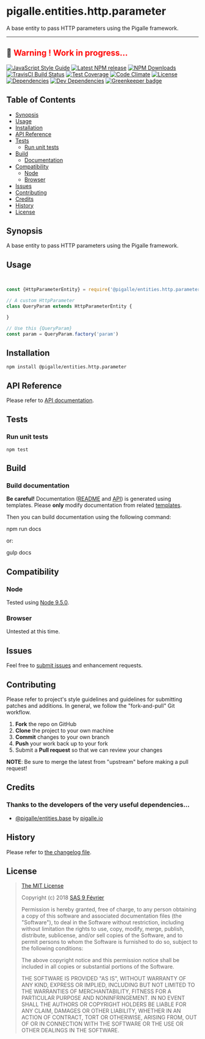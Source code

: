 [npm-badge]: https://img.shields.io/npm/v/@pigalle/entities.http.parameter.svg
[npm-badge-url]: https://www.npmjs.com/package/@pigalle/entities.http.parameter
[npm-downloads-badge]: https://img.shields.io/npm/dt/@pigalle/entities.http.parameter.svg
[npm-downloads-url]: https://npmjs.org/package/@pigalle/entities.http.parameter
[travis-badge]: https://img.shields.io/travis/pigalle-io/pigalle.entities.http.parameter/master.svg?label=TravisCI
[travis-badge-url]: https://travis-ci.org/pigalle-io/pigalle.entities.http.parameter
[circle-badge]: https://circleci.com/gh/pigalle-io/pigalle.entities.http.parameter/tree/master.svg?style=svg&circle-token=
[circle-badge-url]: https://circleci.com/gh/pigalle-io/pigalle.entities.http.parameter/tree/master
[coveralls-badge]: https://coveralls.io/repos/github/pigalle-io/pigalle.entities.http.parameter/badge.svg?branch=master
[coveralls-badge-url]: https://coveralls.io/github/pigalle-io/pigalle.entities.http.parameter?branch=master
[codeclimate-badge]: https://img.shields.io/codeclimate/github/pigalle-io/pigalle.entities.http.parameter.svg
[codeclimate-badge-url]: https://codeclimate.com/github/pigalle-io/pigalle.entities.http.parameter
[ember-observer-badge]: http://emberobserver.com/badges/pigalle.entities.http.parameter.svg
[ember-observer-badge-url]: http://emberobserver.com/addons/pigalle.entities.http.parameter
[license-badge]: https://img.shields.io/npm/l/@pigalle/entities.http.parameter.svg
[license-badge-url]: LICENSE.md
[dependencies-badge]: https://img.shields.io/david/pigalle-io/pigalle.entities.http.parameter.svg
[dependencies-badge-url]: https://david-dm.org/pigalle-io/pigalle.entities.http.parameter
[devDependencies-badge]: https://img.shields.io/david/dev/pigalle-io/pigalle.entities.http.parameter.svg
[devDependencies-badge-url]: https://david-dm.org/pigalle-io/pigalle.entities.http.parameter#info=devDependencies
[greenkeeper-badge]: https://badges.greenkeeper.io/pigalle-io/pigalle.entities.http.parameter.svg
[greenkeeper-badge-url]: https://greenkeeper.io/
[standardjs-badge]: https://img.shields.io/badge/code_style-standard-brightgreen.svg
[standardjs-badge-url]: https://standardjs.com


# pigalle.entities.http.parameter

A base entity to pass HTTP parameters using the Pigalle framework.


---
&#x1F34E; <span style="color:red">**__Warning !__ Work in progress...**</span>
---


[![JavaScript Style Guide][standardjs-badge]][standardjs-badge-url]
[![Latest NPM release][npm-badge]][npm-badge-url]
[![NPM Downloads][npm-downloads-badge]][npm-downloads-url]
[![TravisCI Build Status][travis-badge]][travis-badge-url]
[![Test Coverage][coveralls-badge]][coveralls-badge-url]
[![Code Climate][codeclimate-badge]][codeclimate-badge-url]
[![License][license-badge]][license-badge-url]
[![Dependencies][dependencies-badge]][dependencies-badge-url] 
[![Dev Dependencies][devDependencies-badge]][devDependencies-badge-url]
[![Greenkeeper badge][greenkeeper-badge]][greenkeeper-badge-url]

## Table of Contents

* [Synopsis](#synopsis)
* [Usage](#usage)
* [Installation](#installation)
* [API Reference](#api-reference)
* [Tests](#tests)
  * [Run unit tests](#tests_run-unit-tests)
* [Build](#build)
  * [Documentation](#build-documentation)
* [Compatibility](#compatibility)
  * [Node](#compatibility_node)
  * [Browser](#compatibility_browser)
* [Issues](#issues)
* [Contributing](#contributing)
* [Credits](#credits)
* [History](#history)
* [License](#license)

## <a name="synopsis"> Synopsis

A base entity to pass HTTP parameters using the Pigalle framework.

## <a name="usage"> Usage

```javascript


const {HttpParameterEntity} = require('@pigalle/entities.http.parameter')

// A custom HttpParameter
class QueryParam extends HttpParameterEntity {

}

// Use this {QueryParam}
const param = QueryParam.factory('param')


```

## <a name="installation"> Installation

    npm install @pigalle/entities.http.parameter

## <a name="api-reference"> API Reference

Please refer to [API documentation](docs/API.md).

## <a name="test"> Tests

### <a name="tests_run-unit-tests"> Run unit tests

    npm test
    
## <a name="build"> Build

### <a name="build-documentation"> Build documentation

**Be careful!** Documentation ([README](README.md) and [API](docs/API.md)) is generated using templates. Please **only** modify documentation from related [templates](./.templates).

Then you can build documentation using the following command:

   npm run docs
   
or:

   gulp docs


## <a name="compatibility"> Compatibility

### <a name="compatibility_node"> Node

Tested using [Node 9.5.0](https://nodejs.org/dist/v9.5.0/docs/api/).

### <a name="compatibility_browser"> Browser

Untested at this time.

## <a name="issues"> Issues

Feel free to [submit issues](https://github.com/pigalle-io/pigalle.entities.http.parameter/issues) and enhancement requests.

## <a name="contributing"> Contributing

Please refer to project's style guidelines and guidelines for submitting patches and additions. In general, we follow the "fork-and-pull" Git workflow.

 1. **Fork** the repo on GitHub
 2. **Clone** the project to your own machine
 3. **Commit** changes to your own branch
 4. **Push** your work back up to your fork
 5. Submit a **Pull request** so that we can review your changes

**NOTE**: Be sure to merge the latest from "upstream" before making a pull request!

## <a name="credits"> Credits

### Thanks to the developers of the very useful dependencies...

* [@pigalle/entities.base](https://github.com/pigalle-io/pigalle.entities.base) by [pigalle.io](https://github.com/pigalle-io/)

## <a name="history"> History

Please refer to [the changelog file](docs/CHANGELOG.md).

## <a name="license"> License

>
> [The MIT License](https://opensource.org/licenses/MIT)
>
> Copyright (c) 2018 [SAS 9 Février](https://9fevrier.com/)
>
> Permission is hereby granted, free of charge, to any person obtaining a copy
> of this software and associated documentation files (the "Software"), to deal
> in the Software without restriction, including without limitation the rights
> to use, copy, modify, merge, publish, distribute, sublicense, and/or sell
> copies of the Software, and to permit persons to whom the Software is
> furnished to do so, subject to the following conditions:
>
> The above copyright notice and this permission notice shall be included in all
> copies or substantial portions of the Software.
>
> THE SOFTWARE IS PROVIDED "AS IS", WITHOUT WARRANTY OF ANY KIND, EXPRESS OR
> IMPLIED, INCLUDING BUT NOT LIMITED TO THE WARRANTIES OF MERCHANTABILITY,
> FITNESS FOR A PARTICULAR PURPOSE AND NONINFRINGEMENT. IN NO EVENT SHALL THE
>AUTHORS OR COPYRIGHT HOLDERS BE LIABLE FOR ANY CLAIM, DAMAGES OR OTHER
> LIABILITY, WHETHER IN AN ACTION OF CONTRACT, TORT OR OTHERWISE, ARISING FROM,
> OUT OF OR IN CONNECTION WITH THE SOFTWARE OR THE USE OR OTHER DEALINGS IN THE
> SOFTWARE.
>
